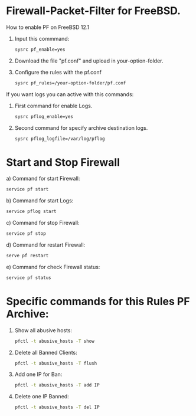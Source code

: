 <!--
*** Firewall-Packet-Filter
*** Packet Filter for FreeBSD Firewall
-->

# Firewall-Packet-Filter for FreeBSD.

How to enable PF on FreeBSD 12.1

1. Input this commmand:

   ```sh
   sysrc pf_enable=yes
   ```
2. Download the file "pf.conf" and upload in your-option-folder.

3. Configure the rules with the pf.conf

   ```sh
   sysrc pf_rules=/your-option-folder/pf.conf
   ````
   
If you want logs you can active with this commands:


1. First command for enable Logs.

   ```sh
   sysrc pflog_enable=yes
   ```
   
2. Second command for specify archive destination logs.

   ```sh
   sysrc pflog_logfile=/var/log/pflog
   ```
      
# Start and Stop Firewall

a) Command for start Firewall:

   ```sh
   service pf start
   ```
   
b) Command for start Logs:

   ```sh
   service pflog start
   ```
   
c) Command for stop Firewall:

   ```sh
   service pf stop
   ```
   
d) Command for restart Firewall:

   ```sh
   serve pf restart
   ```

e) Command for check Firewall status:

   ```sh
   service pf status
   ```
   
# Specific commands for this Rules PF Archive:

1. Show all abusive hosts:

   ```sh
   pfctl -t abusive_hosts -T show
   ```
2. Delete all Banned Clients:

   ```sh
   pfctl -t abusive_hosts -T flush
   ```
3. Add one IP for Ban:

   ```sh
   pfctl -t abusive_hosts -T add IP
   ```
4. Delete one IP Banned:

   ```sh
   pfctl -t abusive_hosts -T del IP
   ```
   
